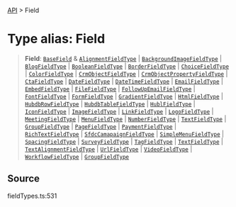 [API](../index.md) > Field

# Type alias: Field

> **Field**: [`BaseField`](type-alias.BaseField.md) & [`AlignmentFieldType`](type-alias.AlignmentFieldType.md) \| [`BackgroundImageFieldType`](type-alias.BackgroundImageFieldType.md) \| [`BlogFieldType`](type-alias.BlogFieldType.md) \| [`BooleanFieldType`](type-alias.BooleanFieldType.md) \| [`BorderFieldType`](type-alias.BorderFieldType.md) \| [`ChoiceFieldType`](type-alias.ChoiceFieldType.md) \| [`ColorFieldType`](type-alias.ColorFieldType.md) \| [`CrmObjectFieldType`](type-alias.CrmObjectFieldType.md) \| [`CrmObjectPropertyFieldType`](type-alias.CrmObjectPropertyFieldType.md) \| [`CtaFieldType`](type-alias.CtaFieldType.md) \| [`DateFieldType`](type-alias.DateFieldType.md) \| [`DateTimeFieldType`](type-alias.DateTimeFieldType.md) \| [`EmailFieldType`](type-alias.EmailFieldType.md) \| [`EmbedFieldType`](type-alias.EmbedFieldType.md) \| [`FileFieldType`](type-alias.FileFieldType.md) \| [`FollowUpEmailFieldType`](type-alias.FollowUpEmailFieldType.md) \| [`FontFieldType`](type-alias.FontFieldType.md) \| [`FormFieldType`](type-alias.FormFieldType.md) \| [`GradientFieldType`](type-alias.GradientFieldType.md) \| [`HtmlFieldType`](type-alias.HtmlFieldType.md) \| [`HubdbRowFieldType`](type-alias.HubdbRowFieldType.md) \| [`HubdbTableFieldType`](type-alias.HubdbTableFieldType.md) \| [`HublFieldType`](type-alias.HublFieldType.md) \| [`IconFieldType`](type-alias.IconFieldType.md) \| [`ImageFieldType`](type-alias.ImageFieldType.md) \| [`LinkFieldType`](type-alias.LinkFieldType.md) \| [`LogoFieldType`](type-alias.LogoFieldType.md) \| [`MeetingFieldType`](type-alias.MeetingFieldType.md) \| [`MenuFieldType`](type-alias.MenuFieldType.md) \| [`NumberFieldType`](type-alias.NumberFieldType.md) \| [`TextFieldType`](type-alias.TextFieldType.md) \| [`GroupFieldType`](type-alias.GroupFieldType.md) \| [`PageFieldType`](type-alias.PageFieldType.md) \| [`PaymentFieldType`](type-alias.PaymentFieldType.md) \| [`RichTextFieldType`](type-alias.RichTextFieldType.md) \| [`SfdcCamapaignFieldType`](type-alias.SfdcCamapaignFieldType.md) \| [`SimpleMenuFieldType`](type-alias.SimpleMenuFieldType.md) \| [`SpacingFieldType`](type-alias.SpacingFieldType.md) \| [`SurveyFieldType`](type-alias.SurveyFieldType.md) \| [`TagFieldType`](type-alias.TagFieldType.md) \| [`TextFieldType`](type-alias.TextFieldType.md) \| [`TextAlignmentFieldType`](type-alias.TextAlignmentFieldType.md) \| [`UrlFieldType`](type-alias.UrlFieldType.md) \| [`VideoFieldType`](type-alias.VideoFieldType.md) \| [`WorkflowFieldType`](type-alias.WorkflowFieldType.md) \| [`GroupFieldType`](type-alias.GroupFieldType.md)

## Source

fieldTypes.ts:531

